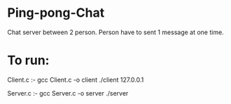# Ping-pong-Chat
Chat server between 2 person.
Person have to sent 1 message at one time.

# To run:
               
Client.c :-    gcc Client.c -o client
               ./client 127.0.0.1
               
Server.c :-    gcc Server.c -o server
               ./server

<!--- #Only you can change your Life, No one do it for you ---!>
